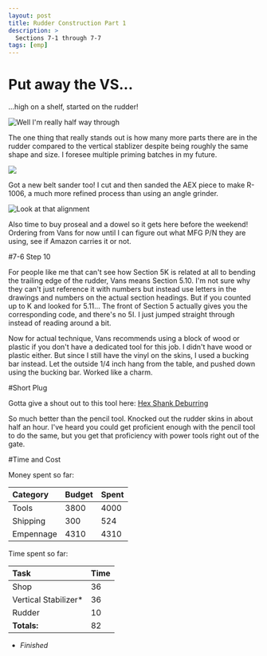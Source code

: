 ```yaml
---
layout: post
title: Rudder Construction Part 1
description: >
  Sections 7-1 through 7-7
tags: [emp]
---
```

# Put away the VS...
...high on a shelf, started on the rudder!

![Well I'm really half way through](https://i.imgur.com/R2B2hsD.jpg)

The one thing that really stands out is how many more parts there are in the rudder compared to the vertical stablizer despite being roughly the same shape and size. I foresee multiple priming batches in my future.

![](https://i.imgur.com/nRQj40v.jpg)

Got a new belt sander too! I cut and then sanded the AEX piece to make R-1006, a much more refined process than using an angle grinder.

![Look at that alignment](https://i.imgur.com/YjBmVSn.jpg)

Also time to buy proseal and a dowel so it gets here before the weekend! Ordering from Vans for now until I can figure out what MFG P/N they are using, see if Amazon carries it or not.

#7-6 Step 10

For people like me that can't see how Section 5K is related at all to bending the trailing edge of the rudder, Vans means Section 5.10. I'm not sure why they can't just reference it with numbers but instead use letters in the drawings and numbers
on the actual section headings. But if you counted up to K and looked for 5.11... The front of Section 5 actually gives you the corresponding code, and there's no 5I. I just jumped straight through instead of reading around a bit.

Now for actual technique, Vans recommends using a block of wood or plastic if you don't have a dedicated tool for this job. I didn't have wood or plastic either. But since I still have the vinyl on the skins, I used a bucking bar instead. Let the outside 1/4 inch hang from the table,
and pushed down using the bucking bar. Worked like a charm.

#Short Plug

Gotta give a shout out to this tool here: [Hex Shank Deburring](http://www.cleavelandtool.com/Hex-Shank-Hole-Deburring-Tool/productinfo/DB04/)

So much better than the pencil tool. Knocked out the rudder skins in about half an hour. I've heard you could get proficient enough with the pencil tool to do the same, but you get that proficiency with power tools right out of the gate.

#Time and Cost


Money spent so far:

| Category     | Budget            | Spent |
|:-------------|:------------------|:------|
| Tools        | 3800              | 4000  |
| Shipping     | 300               | 524   |
| Empennage    | 4310              | 4310  |

Time spent so far:

| Task                | Time              |
|:--------------------|:------------------|
| Shop                | 36                |
| Vertical Stabilizer*| 36                |
| Rudder              | 10                |
|**Totals:**          | 82                |

* *Finished*
